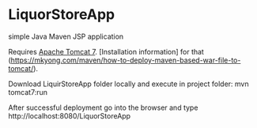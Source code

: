 # LiquorStoreApp
simple Java Maven JSP application

Requires [Apache Tomcat 7](https://tomcat.apache.org/download-70.cgi). [Installation information] for that (https://mkyong.com/maven/how-to-deploy-maven-based-war-file-to-tomcat/).

Download LiquirStoreApp folder locally and execute in project folder: mvn tomcat7:run

After successful deployment go into the browser and type http://localhost:8080/LiquorStoreApp
